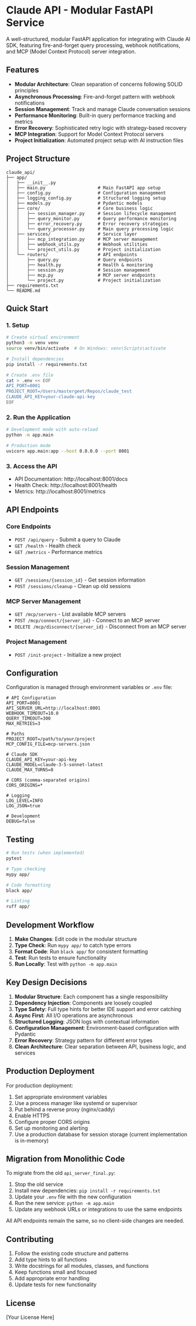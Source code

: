 # Claude API - Modular FastAPI Service

A well-structured, modular FastAPI application for integrating with Claude AI SDK, featuring fire-and-forget query processing, webhook notifications, and MCP (Model Context Protocol) server integration.

## Features

- **Modular Architecture**: Clean separation of concerns following SOLID principles
- **Asynchronous Processing**: Fire-and-forget pattern with webhook notifications
- **Session Management**: Track and manage Claude conversation sessions
- **Performance Monitoring**: Built-in query performance tracking and metrics
- **Error Recovery**: Sophisticated retry logic with strategy-based recovery
- **MCP Integration**: Support for Model Context Protocol servers
- **Project Initialization**: Automated project setup with AI instruction files

## Project Structure

```
claude_api/
├── app/
│   ├── __init__.py
│   ├── main.py                    # Main FastAPI app setup
│   ├── config.py                  # Configuration management
│   ├── logging_config.py          # Structured logging setup
│   ├── models.py                  # Pydantic models
│   ├── core/                      # Core business logic
│   │   ├── session_manager.py     # Session lifecycle management
│   │   ├── query_monitor.py       # Query performance monitoring
│   │   ├── error_recovery.py      # Error recovery strategies
│   │   └── query_processor.py     # Main query processing logic
│   ├── services/                  # Service layer
│   │   ├── mcp_integration.py     # MCP server management
│   │   ├── webhook_utils.py       # Webhook utilities
│   │   └── project_utils.py       # Project initialization
│   └── routers/                   # API endpoints
│       ├── query.py               # Query endpoints
│       ├── health.py              # Health & monitoring
│       ├── session.py             # Session management
│       ├── mcp.py                 # MCP server endpoints
│       └── project.py             # Project initialization
├── requirements.txt
└── README.md
```

## Quick Start

### 1. Setup

```bash
# Create virtual environment
python3 -m venv venv
source venv/bin/activate  # On Windows: venv\Scripts\activate

# Install dependencies
pip install -r requirements.txt

# Create .env file
cat > .env << EOF
API_PORT=8001
PROJECT_ROOT=/Users/mastergeet/Repos/claude_test
CLAUDE_API_KEY=your-claude-api-key
EOF
```

### 2. Run the Application

```bash
# Development mode with auto-reload
python -m app.main

# Production mode
uvicorn app.main:app --host 0.0.0.0 --port 8001
```

### 3. Access the API

- API Documentation: http://localhost:8001/docs
- Health Check: http://localhost:8001/health
- Metrics: http://localhost:8001/metrics

## API Endpoints

### Core Endpoints

- `POST /api/query` - Submit a query to Claude
- `GET /health` - Health check
- `GET /metrics` - Performance metrics

### Session Management

- `GET /sessions/{session_id}` - Get session information
- `POST /sessions/cleanup` - Clean up old sessions

### MCP Server Management

- `GET /mcp/servers` - List available MCP servers
- `POST /mcp/connect/{server_id}` - Connect to an MCP server
- `DELETE /mcp/disconnect/{server_id}` - Disconnect from an MCP server

### Project Management

- `POST /init-project` - Initialize a new project

## Configuration

Configuration is managed through environment variables or `.env` file:

```env
# API Configuration
API_PORT=8001
API_SERVER_URL=http://localhost:8001
WEBHOOK_TIMEOUT=10.0
QUERY_TIMEOUT=300
MAX_RETRIES=3

# Paths
PROJECT_ROOT=/path/to/your/project
MCP_CONFIG_FILE=mcp-servers.json

# Claude SDK
CLAUDE_API_KEY=your-api-key
CLAUDE_MODEL=claude-3-5-sonnet-latest
CLAUDE_MAX_TURNS=8

# CORS (comma-separated origins)
CORS_ORIGINS=*

# Logging
LOG_LEVEL=INFO
LOG_JSON=true

# Development
DEBUG=false
```

## Testing

```bash
# Run tests (when implemented)
pytest

# Type checking
mypy app/

# Code formatting
black app/

# Linting
ruff app/
```

## Development Workflow

1. **Make Changes**: Edit code in the modular structure
2. **Type Check**: Run `mypy app/` to catch type errors
3. **Format Code**: Run `black app/` for consistent formatting
4. **Test**: Run tests to ensure functionality
5. **Run Locally**: Test with `python -m app.main`

## Key Design Decisions

1. **Modular Structure**: Each component has a single responsibility
2. **Dependency Injection**: Components are loosely coupled
3. **Type Safety**: Full type hints for better IDE support and error catching
4. **Async First**: All I/O operations are asynchronous
5. **Structured Logging**: JSON logs with contextual information
6. **Configuration Management**: Environment-based configuration with Pydantic
7. **Error Recovery**: Strategy pattern for different error types
8. **Clean Architecture**: Clear separation between API, business logic, and services

## Production Deployment

For production deployment:

1. Set appropriate environment variables
2. Use a process manager like systemd or supervisor
3. Put behind a reverse proxy (nginx/caddy)
4. Enable HTTPS
5. Configure proper CORS origins
6. Set up monitoring and alerting
7. Use a production database for session storage (current implementation is in-memory)

## Migration from Monolithic Code

To migrate from the old `api_server_final.py`:

1. Stop the old service
2. Install new dependencies: `pip install -r requirements.txt`
3. Update your `.env` file with the new configuration
4. Run the new service: `python -m app.main`
5. Update any webhook URLs or integrations to use the same endpoints

All API endpoints remain the same, so no client-side changes are needed.

## Contributing

1. Follow the existing code structure and patterns
2. Add type hints to all functions
3. Write docstrings for all modules, classes, and functions
4. Keep functions small and focused
5. Add appropriate error handling
6. Update tests for new functionality

## License

[Your License Here]